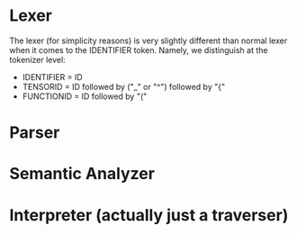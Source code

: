 # Lexer

The lexer (for simplicity reasons) is very slightly different than normal lexer when it comes to the IDENTIFIER token. Namely, we distinguish at the tokenizer level:

- IDENTIFIER = ID
- TENSORID = ID followed by ("_" or "^") followed by "{"
- FUNCTIONID = ID followed by "("

# Parser

# Semantic Analyzer

# Interpreter (actually just a traverser)

